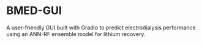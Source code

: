 # BMED-GUI
A user-friendly GUI built with Gradio to predict electrodialysis performance using an ANN-RF ensemble model for lithium recovery.
